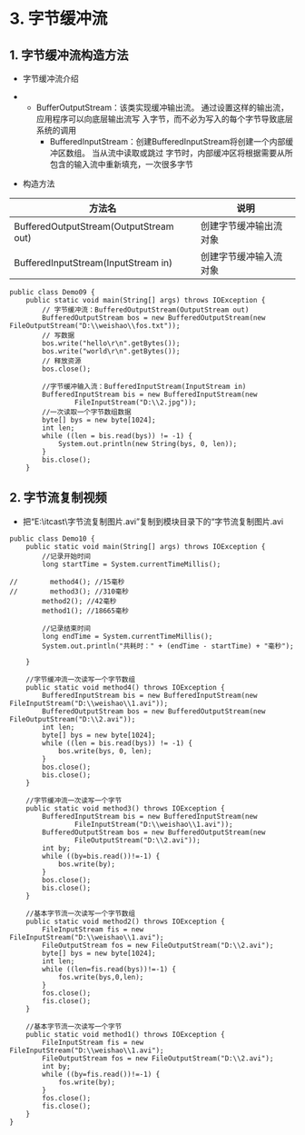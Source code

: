 # 3. 字节缓冲流

## 1. 字节缓冲流构造方法

- 字节缓冲流介绍

- - BufferOutputStream：该类实现缓冲输出流。 通过设置这样的输出流，应用程序可以向底层输出流写
        入字节，而不必为写入的每个字节导致底层系统的调用
    - BufferedInputStream：创建BufferedInputStream将创建一个内部缓冲区数组。 当从流中读取或跳过
        字节时，内部缓冲区将根据需要从所包含的输入流中重新填充，一次很多字节

- 构造方法

| 方法名                                 | 说明                   |
| -------------------------------------- | ---------------------- |
| BufferedOutputStream(OutputStream out) | 创建字节缓冲输出流对象 |
| BufferedInputStream(InputStream in)    | 创建字节缓冲输入流对象 |



```
public class Demo09 {
    public static void main(String[] args) throws IOException {
        // 字节缓冲流：BufferedOutputStream(OutputStream out)
        BufferedOutputStream bos = new BufferedOutputStream(new FileOutputStream("D:\\weishao\\fos.txt"));
        // 写数据
        bos.write("hello\r\n".getBytes());
        bos.write("world\r\n".getBytes());
        // 释放资源
        bos.close();

        //字节缓冲输入流：BufferedInputStream(InputStream in)
        BufferedInputStream bis = new BufferedInputStream(new
                FileInputStream("D:\\2.jpg"));
        //一次读取一个字节数组数据
        byte[] bys = new byte[1024];
        int len;
        while ((len = bis.read(bys)) != -1) {
            System.out.println(new String(bys, 0, len));
        }
        bis.close();
    }
```





## 2. 字节流复制视频

- 把“E:\itcast\字节流复制图片.avi”复制到模块目录下的“字节流复制图片.avi



```
public class Demo10 {
    public static void main(String[] args) throws IOException {
        //记录开始时间
        long startTime = System.currentTimeMillis();

//        method4(); //15毫秒
//        method3(); //310毫秒
        method2(); //42毫秒
        method1(); //18665毫秒

        //记录结束时间
        long endTime = System.currentTimeMillis();
        System.out.println("共耗时：" + (endTime - startTime) + "毫秒");
        
    }

    //字节缓冲流一次读写一个字节数组
    public static void method4() throws IOException {
        BufferedInputStream bis = new BufferedInputStream(new FileInputStream("D:\\weishao\\1.avi"));
        BufferedOutputStream bos = new BufferedOutputStream(new FileOutputStream("D:\\2.avi"));
        int len;
        byte[] bys = new byte[1024];
        while ((len = bis.read(bys)) != -1) {
            bos.write(bys, 0, len);
        }
        bos.close();
        bis.close();
    }

    //字节缓冲流一次读写一个字节
    public static void method3() throws IOException {
        BufferedInputStream bis = new BufferedInputStream(new
                FileInputStream("D:\\weishao\\1.avi"));
        BufferedOutputStream bos = new BufferedOutputStream(new
                FileOutputStream("D:\\2.avi"));
        int by;
        while ((by=bis.read())!=-1) {
            bos.write(by);
        }
        bos.close();
        bis.close();
    }

    //基本字节流一次读写一个字节数组
    public static void method2() throws IOException {
        FileInputStream fis = new FileInputStream("D:\\weishao\\1.avi");
        FileOutputStream fos = new FileOutputStream("D:\\2.avi");
        byte[] bys = new byte[1024];
        int len;
        while ((len=fis.read(bys))!=-1) {
            fos.write(bys,0,len);
        }
        fos.close();
        fis.close();
    }

    //基本字节流一次读写一个字节
    public static void method1() throws IOException {
        FileInputStream fis = new FileInputStream("D:\\weishao\\1.avi");
        FileOutputStream fos = new FileOutputStream("D:\\2.avi");
        int by;
        while ((by=fis.read())!=-1) {
            fos.write(by);
        }
        fos.close();
        fis.close();
    }
}
```